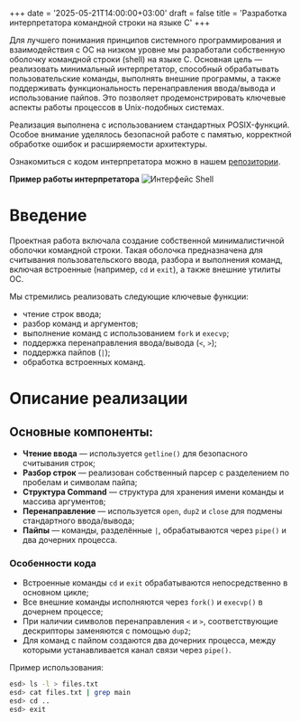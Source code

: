 +++
date = '2025-05-21T14:00:00+03:00'
draft = false
title = 'Разработка интерпретатора командной строки на языке C'
+++

Для лучшего понимания принципов системного программирования и взаимодействия с ОС на низком уровне мы разработали собственную оболочку командной строки (shell) на языке C. Основная цель — реализовать минимальный интерпретатор, способный обрабатывать пользовательские команды, выполнять внешние программы, а также поддерживать функциональность перенаправления ввода/вывода и использование пайпов. Это позволяет продемонстрировать ключевые аспекты работы процессов в Unix-подобных системах.

Реализация выполнена с использованием стандартных POSIX-функций. Особое внимание уделялось безопасной работе с памятью, корректной обработке ошибок и расширяемости архитектуры.

Ознакомиться с кодом интерпретатора можно в нашем [репозитории](https://github.com/n-hexane/practice-shell/ "Перейти в репозиторий с кодом оболочки").

**Пример работы интерпретатора**
![Интерфейс Shell](/images/shell_prompt.png)

# Введение

Проектная работа включала создание собственной минималистичной оболочки командной строки. Такая оболочка предназначена для считывания пользовательского ввода, разбора и выполнения команд, включая встроенные (например, `cd` и `exit`), а также внешние утилиты ОС.

Мы стремились реализовать следующие ключевые функции:

- чтение строк ввода;
- разбор команд и аргументов;
- выполнение команд с использованием `fork` и `execvp`;
- поддержка перенаправления ввода/вывода (`<`, `>`);
- поддержка пайпов (`|`);
- обработка встроенных команд.

# Описание реализации

## Основные компоненты:

- **Чтение ввода** — используется `getline()` для безопасного считывания строк;
- **Разбор строк** — реализован собственный парсер с разделением по пробелам и символам пайпа;
- **Структура Command** — структура для хранения имени команды и массива аргументов;
- **Перенаправление** — используется `open`, `dup2` и `close` для подмены стандартного ввода/вывода;
- **Пайпы** — команды, разделённые `|`, обрабатываются через `pipe()` и два дочерних процесса.

### Особенности кода

- Встроенные команды `cd` и `exit` обрабатываются непосредственно в основном цикле;
- Все внешние команды исполняются через `fork()` и `execvp()` в дочернем процессе;
- При наличии символов перенаправления `<` и `>`, соответствующие дескрипторы заменяются с помощью `dup2`;
- Для команд с пайпом создаются два дочерних процесса, между которыми устанавливается канал связи через `pipe()`.

Пример использования:

```sh
esd> ls -l > files.txt
esd> cat files.txt | grep main
esd> cd ..
esd> exit
